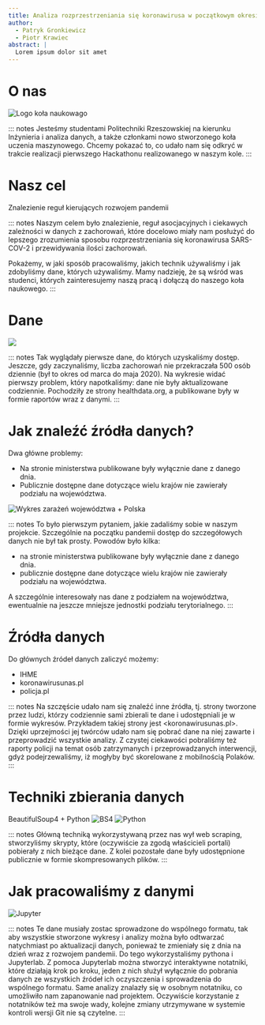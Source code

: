 ```yaml
---
title: Analiza rozprzestrzeniania się koronawirusa w początkowym okresie pandemii
author:
  - Patryk Gronkiewicz
  - Piotr Krawiec
abstract: |
  Lorem ipsum dolor sit amet
---
```


# O nas

![Logo koła naukowago](img/logo.svg)

::: notes 
Jesteśmy studentami Politechniki Rzeszowskiej na kierunku Inżynieria i
analiza danych, a także członkami nowo stworzonego koła uczenia maszynowego.
Chcemy pokazać to, co udało nam się odkryć w trakcie realizacji pierwszego
Hackathonu realizowanego w naszym kole.
:::

# Nasz cel

Znalezienie reguł kierujących rozwojem pandemii

::: notes 
Naszym celem było znalezienie, reguł asocjacyjnych i ciekawych
zależności w danych z zachorowań, które docelowo miały nam posłużyć do lepszego
zrozumienia sposobu rozprzestrzeniania się koronawirusa SARS-COV-2 i
przewidywania ilości zachorowań.

Pokażemy, w jaki sposób pracowaliśmy, jakich technik używaliśmy i jak zdobyliśmy
dane, których używaliśmy. Mamy nadzieję, że są wśród was studenci, których
zainteresujemy naszą pracą i dołączą do naszego koła naukowego.
:::

# Dane

![](img/dane_marzec.png)

::: notes 
Tak wyglądały pierwsze dane, do których uzyskaliśmy dostęp. Jeszcze,
gdy zaczynaliśmy, liczba zachorowań nie przekraczała 500 osób dziennie (był to
okres od marca do maja 2020). Na wykresie widać pierwszy problem, który
napotkaliśmy: dane nie były aktualizowane codziennie. Pochodziły ze strony 
healthdata.org, a publikowane były w formie raportów wraz z danymi.
:::

# Jak znaleźć źródła danych?

Dwa główne problemy:

- Na stronie ministerstwa publikowane były wyłącznie dane z danego dnia.
- Publicznie dostępne dane dotyczące wielu krajów nie zawierały podziału na
  województwa.
  
![Wykres zarażeń województwa + Polska](img/zar.png)

::: notes 
To było pierwszym pytaniem, jakie zadaliśmy sobie w naszym projekcie.
Szczególnie na początku pandemii dostęp do szczegółowych danych nie był tak
prosty. Powodów było kilka:

- na stronie ministerstwa publikowane były wyłącznie dane z danego dnia.
- publicznie dostępne dane dotyczące wielu krajów nie zawierały podziału na
  województwa.

A szczególnie interesowały nas dane z podziałem na województwa, ewentualnie na
jeszcze mniejsze jednostki podziału terytorialnego.
:::

# Źródła danych

Do głównych źródeł danych zaliczyć możemy:

- IHME
- koronawirusunas.pl
- policja.pl

::: notes
Na szczęście udało nam się znaleźć inne źródła, tj. strony tworzone przez ludzi,
którzy codziennie sami zbierali te dane i udostępniali je w formie wykresów.
Przykładem takiej strony jest <koronawirusunas.pl>. Dzięki uprzejmości jej
twórców udało nam się pobrać dane na niej zawarte i przeprowadzić wszystkie
analizy. Z czystej ciekawości pobraliśmy też raporty policji na temat osób 
zatrzymanych i przeprowadzanych interwencji, gdyż podejrzewaliśmy, iż mogłyby 
być skorelowane z mobilnością Polaków.
:::

# Techniki zbierania danych
BeautifulSoup4 + Python
![BS4](img/bs4.jpg)
![Python](img/python.png)

::: notes
Główną techniką wykorzystywaną przez nas wył web scraping, stworzyliśmy skrypty,
które (oczywiście za zgodą właścicieli portali) pobierały z nich bieżące dane. Z
kolei pozostałe dane były udostępnione publicznie w formie skompresowanych
plików.
:::

# Jak pracowaliśmy z danymi

![Jupyter](img/jupyter.png)

::: notes 
Te dane musiały zostac sprowadzone do wspólnego formatu, tak aby
wszystkie stworzone wykresy i analizy można było odtwarzać natychmiast po
aktualizacji danych, ponieważ te zmieniały się z dnia na dzień wraz z rozwojem
pandemii. Do tego wykorzystaliśmy pythona i Jupyterlab. Z pomoca Jupyterlab
można stworzyć interaktywne notatniki, które działają krok po kroku, jeden z
nich służył wyłącznie do pobrania danych ze wszystkich źródeł ich oczyszczenia i
sprowadzenia do wspólnego formatu. Same analizy znalazły się w osobnym
notatniku, co umożliwiło nam zapanowanie nad projektem. Oczywiście korzystanie z
notatników też ma swoje wady, kolejne zmiany utrzymywane w systemie kontroli
wersji Git nie są czytelne.
:::

